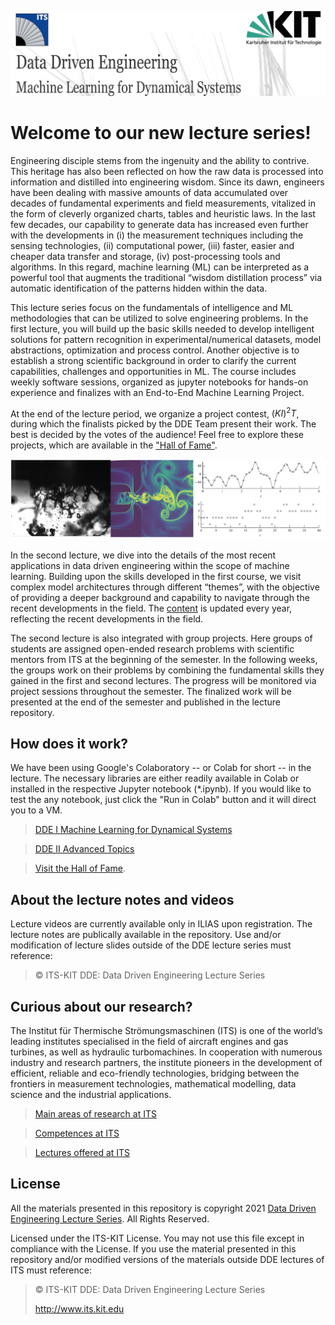 [![banner](others/images/ml1.PNG)](https://www.its.kit.edu/Lehrveranstaltungen_DataDrivenEngineering_I.php)

# Welcome to our new lecture series!

Engineering disciple stems from the ingenuity and the ability to contrive. This heritage has also been reflected on how the raw data is processed into information and distilled into engineering wisdom. Since its dawn, engineers have been dealing with massive amounts of data accumulated over decades of fundamental experiments and field measurements, vitalized in the form of cleverly organized charts, tables and heuristic laws. In the last few decades, our capability to generate data has increased even further with the developments in (i) the measurement techniques including the sensing technologies, (ii) computational power, (iii) faster, easier and cheaper data transfer and storage, (iv) post-processing tools and algorithms. In this regard, machine learning (ML) can be interpreted as a powerful tool that augments the traditional “wisdom distillation process” via automatic identification of the patterns hidden within the data.   

This lecture series focus on the fundamentals of intelligence and ML methodologies that can be utilized to solve engineering problems. In the first lecture, you will build up the basic skills needed to develop intelligent solutions for pattern recognition in experimental/numerical datasets, model abstractions, optimization and process control. Another objective is to establish a strong scientific background in order to clarify the current capabilities, challenges and opportunities in ML. The course includes weekly software sessions, organized as jupyter notebooks for hands-on experience and finalizes with an End-to-End Machine Learning Project. 

At the end of the lecture period, we organize a project contest, $`(KI)^2T`$, during which the finalists picked by the DDE Team present their work. The best is decided by the votes of the audience! Feel free to explore these projects, which are available in the ["Hall of Fame"](/Hall_of_Fame). 

[![image](others/images/ml2.png)](https://www.its.kit.edu/Lehrveranstaltungen_DataDrivenEngineering_II.php)

In the second lecture, we dive into the details of the most recent applications in data driven engineering within the scope of machine learning. Building upon the skills developed in the first course, we visit complex model architectures through different “themes”, with the objective of providing a deeper background and capability to navigate through the recent developments in the field. The [content](/DDE_II_Advanced_Topics) is updated every year, reflecting the recent developments in the field.

The second lecture is also integrated with group projects. Here  groups of students are assigned open-ended research problems with scientific mentors from ITS at the beginning of the semester. In the following weeks, the groups work on their problems by combining the fundamental skills they gained in the first and second lectures. The progress will be monitored via project sessions throughout the semester. The finalized work will be presented at the end of the semester and published in the lecture repository.

## How does it work?

We have been using  Google's Colaboratory -- or Colab for short -- in the lecture. The necessary libraries are either readily available in Colab or installed in the respective Jupyter notebook (\*.ipynb). If you would like to test the any notebook, just click the "Run in Colab" button and it will direct you to a VM.

> [DDE I Machine Learning for Dynamical Systems](/DDE_I_ML_Dynamical_Systems)

> [DDE II Advanced Topics](/DDE_II_Advanced_Topics)

> [Visit the Hall of Fame](/Hall_of_Fame). 


## About the lecture notes and videos

Lecture videos are currently available only in ILIAS upon registration. The lecture notes are publically available in the repository. Use and/or modification of lecture slides outside of the DDE lecture series must reference:

> © ITS-KIT DDE: Data Driven Engineering Lecture Series

## Curious about our research?

The Institut für Thermische Strömungsmaschinen (ITS) is one of the world’s leading institutes specialised in the field of aircraft engines and gas turbines, as well as hydraulic turbomachines. In cooperation with numerous industry and research partners, the institute pioneers in the development of efficient, reliable and eco-friendly technologies, bridging between the frontiers in measurement technologies, mathematical modelling, data science and the industrial applications.

>[Main areas of research at ITS](https://www.its.kit.edu/Forschungsschwerpunkte.php)

>[Competences at ITS](https://www.its.kit.edu/Versuchsstaende_Forschungscodes.php)

>[Lectures offered at ITS](https://www.its.kit.edu/Lehrveranstaltungen.php)


## License
All the materials presented in this repository is copyright 2021 [Data Driven Engineering Lecture Series](https://www.its.kit.edu/Lehrveranstaltungen_DataDrivenEngineering_I.php). All Rights Reserved.

Licensed under the ITS-KIT License. You may not use this file except in compliance with the License. If you use the material presented in this repository and/or modified versions of the materials outside DDE lectures of ITS must reference:

> © ITS-KIT DDE: Data Driven Engineering Lecture Series
>
> http://www.its.kit.edu

